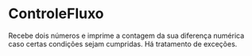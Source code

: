 # ControleFluxo

Recebe dois números e imprime a contagem da sua diferença numérica caso certas condições sejam cumpridas. Há tratamento de exceções.